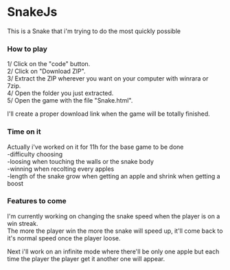 # SnakeJs

This is a Snake that i'm trying to do the most quickly possible

### How to play

1/ Click on the "code" button.  
2/ Click on "Download ZIP".  
3/ Extract the ZIP wherever you want on your computer with winrara or 7zip.  
4/ Open the folder you just extracted.  
5/ Open the game with the file "Snake.html".  

I'll create a proper download link when the game will be totally finished.


### Time on it

Actually i've worked on it for 11h for the base game to be done  
  -difficulty choosing  
  -loosing when touching the walls or the snake body  
  -winning when recolting every apples  
  -length of the snake grow when getting an apple and shrink when getting a boost  

### Features to come

I'm currently working on changing the snake speed when the player is on a win streak.  
The more the player win the more the snake will speed up, it'll come back to it's normal speed once the player loose.  

Next i'll work on an infinite mode where there'll be only one apple but each time the player the player get it another one will appear.
